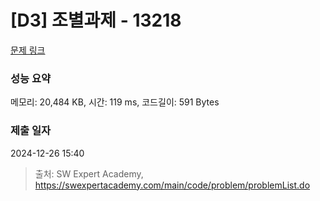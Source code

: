 # [D3] 조별과제 - 13218 

[문제 링크](https://swexpertacademy.com/main/code/problem/problemDetail.do?contestProbId=AXzjvCCq-PwDFASs) 

### 성능 요약

메모리: 20,484 KB, 시간: 119 ms, 코드길이: 591 Bytes

### 제출 일자

2024-12-26 15:40



> 출처: SW Expert Academy, https://swexpertacademy.com/main/code/problem/problemList.do